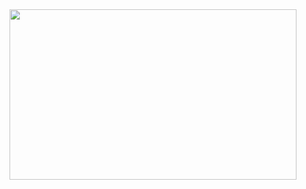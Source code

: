 <a href="https://github.com/devxb/gitanimals">
<img
  src="https://render.gitanimals.org/farms/tkendi"
  width="100%"
  height="300"
/>
</a>

<!--
**momenthana/momenthana** is a ✨ _special_ ✨ repository because its `README.md` (this file) appears on your GitHub profile.

Here are some ideas to get you started:

- 🔭 I’m currently working on ...
- 🌱 I’m currently learning ...
- 👯 I’m looking to collaborate on ...
- 🤔 I’m looking for help with ...
- 💬 Ask me about ...
- 📫 How to reach me: ...
- 😄 Pronouns: ...
- ⚡ Fun fact: ...
-->
